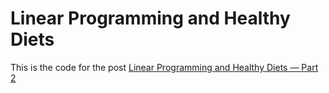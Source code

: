 # Linear Programming and Healthy Diets

This is the code for the post [Linear Programming and Healthy Diets — Part 2](https://jeremykun.com/2017/09/24/linear-programming-and-healthy-diets-part-2/)
